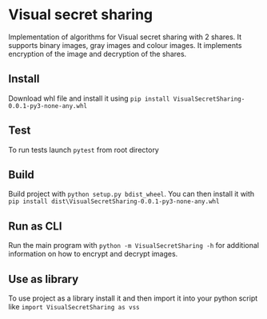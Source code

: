 # Visual secret sharing
Implementation of algorithms for Visual secret sharing with 2 shares. It supports binary images, gray images and colour images.
It implements encryption of the image and decryption of the shares.

## Install
Download whl file and install it using `pip install VisualSecretSharing-0.0.1-py3-none-any.whl`

## Test
To run tests launch `pytest` from root directory

## Build
Build project with `python setup.py bdist_wheel`. You can then install it with `pip install dist\VisualSecretSharing-0.0.1-py3-none-any.whl`

## Run as CLI
Run the main program with `python -m VisualSecretSharing -h` for additional information on how to encrypt and decrypt images.

## Use as library
To use project as a library install it and then import it into your python script like `import VisualSecretSharing as vss `